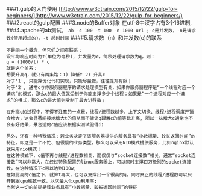 ###1.gulp的入门使用
[http://www.w3ctrain.com/2015/12/22/gulp-for-beginners/](http://www.w3ctrain.com/2015/12/22/gulp-for-beginners/)
###2.react的gulp配置
###3.node的Buffer对象
在utf-8中汉字占有3个16进制,
###4.apache的ab测试，
```ab -c 100 -t 100 -n 1000 url ;-c是并发数，-n是请求数(使用超烂的)，-t 超时时间```
####5.请求数（n）和并发数(c)的联系

```
不是同一个概念，但它们之间有联系： 
设平均响应时间为t(单位为毫秒), 并发量为c，每秒处理请求数为q，则： 
q = (1000/t) * c 
就是这个关系； 
想要升高q，就只有两条路：1) 降低t 2) 升高c 
对于'1', 只能靠优化代码实现，只能尽量做，往往提升有限； 
对于'2', 通常c与你服务器程序的请求处理模型有关，如果你服务器程序是“一个线程对应一个请求”的模式，那么c的最大值就受制于你能支撑多少个线程；如果是“一个进程对应一个请求”的模式，那么c的最大值则受制于最大进程数；

在升高c的过程中，不得不注意的一点是，线程/进程数越多，上下文切换、线程/进程调度开销会增大，这会显著间接地增大t的值从而不能让q跟着c的值等比升高, 所以一味增大c通常也不会有好结果，最合适的c值应该根据实测试验得出

另外，还有一种特殊情况：若业务决定了该服务器提供的服务具有“小数据量、较长返回时间”的特征，即这是一个不忙、但很慢的业务类型，那么可以采用NIO模式提供服务，比如nginx默认就采用nio模式； 
在这种模式下，c值不再与线程/进程数相关，而仅仅与“socket连接数”相关，通常“socket连接数”可以非常大，在经过特殊配置的linux服务器上，可以同时支撑百万级别的socket连接数，在这种情况下c可以达到100w; 
在如此高的c值之下，就算t再大，也可以支撑出一个很高的q，同时真正的线程/进程数可以只开到跟cpu核数一致，以求最大化cpu利用率; 
当然这一切的前提是该业务具有“小数据量、较长返回时间”的特征
```
